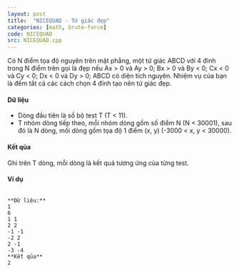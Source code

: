 ```yaml
---
layout: post
title:  "NICEQUAD - Tứ giác đẹp"
categories: [math, brute-force]
code: NICEQUAD
src: NICEQUAD.cpp
---
```




  


Có N điểm tọa độ nguyên trên mặt phẳng, một tứ giác ABCD với 4 đỉnh trong N điểm trên gọi là đẹp nếu Ax > 0 và Ay > 0; Bx > 0 và By < 0; Cx < 0 và Cy < 0; Dx < 0 và Dy > 0; ABCD có diện tích nguyên. Nhiệm vụ của bạn là đếm tất cả các cách chọn 4 đỉnh tạo nên tứ giác đẹp.

#### Dữ liệu

*   Dòng đầu tiên là số bộ test T (T < 11).
*   T nhóm dòng tiếp theo, mỗi nhóm dòng gồm số điểm N (N < 30001), sau đó là N dòng, mối dòng gồm tọa độ 1 điểm (x, y) (-3000 < x, y < 30000).

#### Kết qủa

Ghi trên T dòng, mỗi dòng là kết quả tương ứng của từng test.

#### Ví dụ

```
 
**Dữ liệu:** 
1
6
1 1
2 2
-1 -1
-2 2
2 -1
-3 -4
**Kết qủa** 
2 

```

<!--more-->


